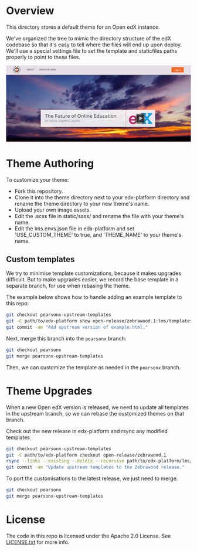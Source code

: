 Overview
========
This directory stores a default theme for an Open edX instance.

We've organized the tree to mimic the directory structure of the edX
codebase so that it's easy to tell where the files will end up upon
deploy. We'll use a special settings file to set the template and
staticfiles paths properly to point to these files.

![Alt text](/default_theme_screenshot.jpg?raw=true "Open edX Default Theme Screenshot")

Theme Authoring
===============
To customize your theme:
- Fork this repository.
- Clone it into the theme directory next to your edx-platform directory and rename the theme directory to your new theme's name.
- Upload your own image assets.
- Edit the .scss file in static/sass/ and rename the file with your theme's name.
- Edit the lms.envs.json file in edx-platform and set 'USE_CUSTOM_THEME' to true, and 'THEME_NAME' to your theme's name.


Custom templates
----------------

We try to minimise template customizations, because it makes upgrades difficult.  But to make upgrades easier, we record
the base template in a separate branch, for use when rebasing the theme.

The example below shows how to handle adding an example template to this repo:
```bash
git checkout pearsonx-upstream-templates
git -C path/to/edx-platform show open-release/zebrawood.1:lms/templates/example.html > lms/templates/example.html
git commit -am "Add upstream version of example.html."
```

Next, merge this branch into the `pearsonx` branch:
```bash
git checkout pearsonx
git merge pearsonx-upstream-templates
```

Then, we can customize the template as needed in the `pearsonx` branch.

Theme Upgrades
==============

When a new Open edX version is released, we need to update all templates in the upstream branch, so we can rebase the
customized themes on that branch.

Check out the new release in edx-platform and rsync any modified templates
```bash
git checkout pearsonx-upstream-templates
git -C path/to/edx-platform checkout open-release/zebrawood.1
rsync --links --existing --delete --recursive path/to/edx-platform/lms/templates lms/
git commit -am "Update upstream templates to the Zebrawood release."
```

To port the customisations to the latest release, we just need to merge:
```bash
git checkout pearsonx
git merge pearsonx-upstream-templates
```

License
=======

The code in this repo is licensed under the Apache 2.0 License.
See [LICENSE.txt](LICENSE.txt) for more info.
